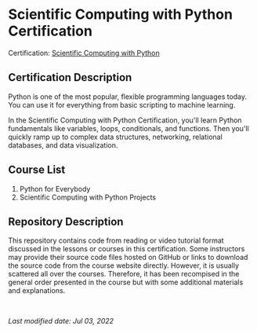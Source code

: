 <!-- This is the current repository's README file. -->

# Scientific Computing with Python Certification

Certification: [Scientific Computing with Python](https://www.freecodecamp.org/learn/scientific-computing-with-python/)

## Certification Description

Python is one of the most popular, flexible programming languages today. You can use it for everything from basic scripting to machine learning.

In the Scientific Computing with Python Certification, you'll learn Python fundamentals like variables, loops, conditionals, and functions. Then you'll quickly ramp up to complex data structures, networking, relational databases, and data visualization.

## Course List

1. Python for Everybody
2. Scientific Computing with Python Projects

## Repository Description

This repository contains code from reading or video tutorial format discussed in the lessons or courses in this certification. Some instructors may provide their source code files hosted on GitHub or links to download the source code from the course website directly. However, it is usually scattered all over the courses. Therefore, it has been recompised in the general order presented in the course but with some additional materials and explanations.

<br />

*Last modified date: Jul 03, 2022*
